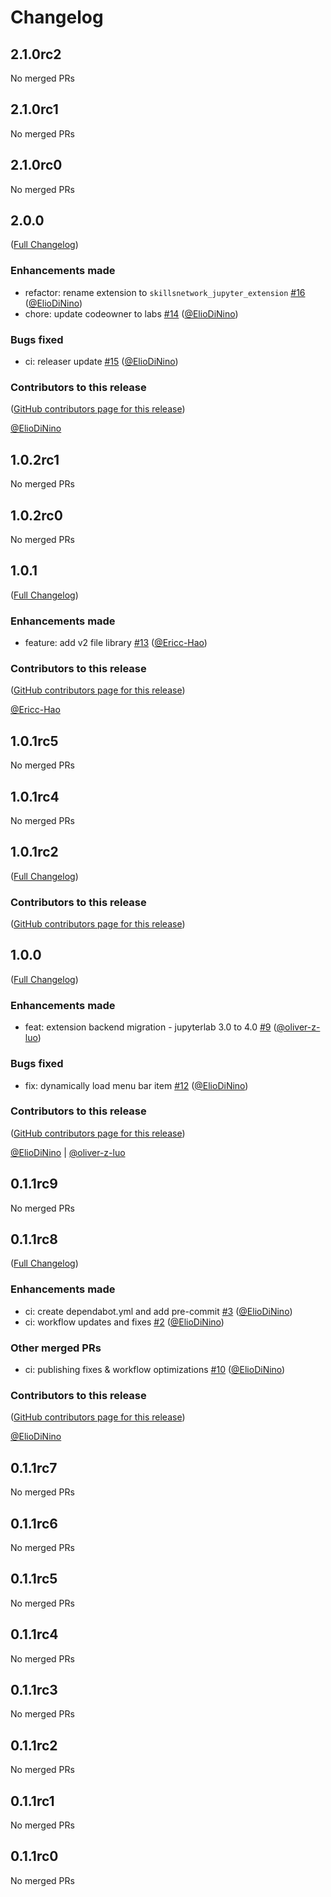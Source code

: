 # Changelog

<!-- <START NEW CHANGELOG ENTRY> -->

## 2.1.0rc2

No merged PRs

<!-- <END NEW CHANGELOG ENTRY> -->

## 2.1.0rc1

No merged PRs

## 2.1.0rc0

No merged PRs

## 2.0.0

([Full Changelog](https://github.com/ibm-skills-network/skillsnetwork-jupyter-extension/compare/v1.0.1...446ad4f204aeaf2214e8bf719efae157eb2d3554))

### Enhancements made

- refactor: rename extension to `skillsnetwork_jupyter_extension` [#16](https://github.com/ibm-skills-network/skillsnetwork-jupyter-extension/pull/16) ([@ElioDiNino](https://github.com/ElioDiNino))
- chore: update codeowner to labs [#14](https://github.com/ibm-skills-network/skillsnetwork-jupyter-extension/pull/14) ([@ElioDiNino](https://github.com/ElioDiNino))

### Bugs fixed

- ci: releaser update [#15](https://github.com/ibm-skills-network/skillsnetwork-jupyter-extension/pull/15) ([@ElioDiNino](https://github.com/ElioDiNino))

### Contributors to this release

([GitHub contributors page for this release](https://github.com/ibm-skills-network/skillsnetwork-jupyter-extension/graphs/contributors?from=2024-02-26&to=2024-03-08&type=c))

[@ElioDiNino](https://github.com/search?q=repo%3Aibm-skills-network%2Fskillsnetwork-jupyter-extension+involves%3AElioDiNino+updated%3A2024-02-26..2024-03-08&type=Issues)

## 1.0.2rc1

No merged PRs

## 1.0.2rc0

No merged PRs

## 1.0.1

([Full Changelog](https://github.com/ibm-skills-network/skillsnetwork-jupyter-extension/compare/v1.0.1rc2...2bc4f1d76f61a3b85031db9528e451c8372c1404))

### Enhancements made

- feature: add v2 file library [#13](https://github.com/ibm-skills-network/skillsnetwork-jupyter-extension/pull/13) ([@Ericc-Hao](https://github.com/Ericc-Hao))

### Contributors to this release

([GitHub contributors page for this release](https://github.com/ibm-skills-network/skillsnetwork-jupyter-extension/graphs/contributors?from=2024-02-23&to=2024-02-26&type=c))

[@Ericc-Hao](https://github.com/search?q=repo%3Aibm-skills-network%2Fskillsnetwork-jupyter-extension+involves%3AEricc-Hao+updated%3A2024-02-23..2024-02-26&type=Issues)

## 1.0.1rc5

No merged PRs

## 1.0.1rc4

No merged PRs

## 1.0.1rc2

([Full Changelog](https://github.com/ibm-skills-network/skillsnetwork-jupyter-extension/compare/v1.0.0))

### Contributors to this release

([GitHub contributors page for this release](https://github.com/ibm-skills-network/skillsnetwork-jupyter-extension/graphs/contributors?from=2024-02-08&to=2024-02-23&type=c))

## 1.0.0

([Full Changelog](https://github.com/ibm-skills-network/skillsnetwork-jupyter-extension/compare/v0.1.1rc8...c8d6cbfee29497eb056cead1ab1979c45c80e194))

### Enhancements made

- feat: extension backend migration - jupyterlab 3.0 to 4.0 [#9](https://github.com/ibm-skills-network/skillsnetwork-jupyter-extension/pull/9) ([@oliver-z-luo](https://github.com/oliver-z-luo))

### Bugs fixed

- fix: dynamically load menu bar item [#12](https://github.com/ibm-skills-network/skillsnetwork-jupyter-extension/pull/12) ([@ElioDiNino](https://github.com/ElioDiNino))

### Contributors to this release

([GitHub contributors page for this release](https://github.com/ibm-skills-network/skillsnetwork-jupyter-extension/graphs/contributors?from=2024-02-07&to=2024-02-08&type=c))

[@ElioDiNino](https://github.com/search?q=repo%3Aibm-skills-network%2Fskillsnetwork-jupyter-extension+involves%3AElioDiNino+updated%3A2024-02-07..2024-02-08&type=Issues) | [@oliver-z-luo](https://github.com/search?q=repo%3Aibm-skills-network%2Fskillsnetwork-jupyter-extension+involves%3Aoliver-z-luo+updated%3A2024-02-07..2024-02-08&type=Issues)

## 0.1.1rc9

No merged PRs

## 0.1.1rc8

([Full Changelog](https://github.com/ibm-skills-network/skillsnetwork-jupyter-extension/compare/6dc4ab97f14f20c8bde3cb7a3fea700f173ef3b7...e19194dfff5c270859dc1bb1566c82630f2b3186))

### Enhancements made

- ci: create dependabot.yml and add pre-commit [#3](https://github.com/ibm-skills-network/skillsnetwork-jupyter-extension/pull/3) ([@ElioDiNino](https://github.com/ElioDiNino))
- ci: workflow updates and fixes [#2](https://github.com/ibm-skills-network/skillsnetwork-jupyter-extension/pull/2) ([@ElioDiNino](https://github.com/ElioDiNino))

### Other merged PRs

- ci: publishing fixes & workflow optimizations [#10](https://github.com/ibm-skills-network/skillsnetwork-jupyter-extension/pull/10) ([@ElioDiNino](https://github.com/ElioDiNino))

### Contributors to this release

([GitHub contributors page for this release](https://github.com/ibm-skills-network/skillsnetwork-jupyter-extension/graphs/contributors?from=2024-02-02&to=2024-02-07&type=c))

[@ElioDiNino](https://github.com/search?q=repo%3Aibm-skills-network%2Fskillsnetwork-jupyter-extension+involves%3AElioDiNino+updated%3A2024-02-02..2024-02-07&type=Issues)

## 0.1.1rc7

No merged PRs

## 0.1.1rc6

No merged PRs

## 0.1.1rc5

No merged PRs

## 0.1.1rc4

No merged PRs

## 0.1.1rc3

No merged PRs

## 0.1.1rc2

No merged PRs

## 0.1.1rc1

No merged PRs

## 0.1.1rc0

No merged PRs

